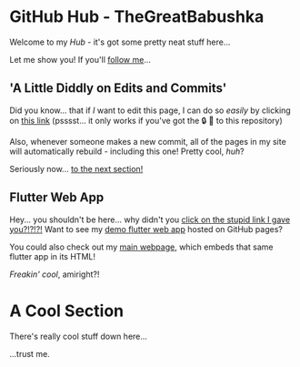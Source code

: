 # GitHub Hub - TheGreatBabushka

Welcome to my *Hub* - it's got some pretty neat stuff here...

Let me show you! If you'll [follow me](https://github.com/TheGreatBabushka/#a-cool-section)...

## 'A Little Diddly on Edits and Commits'

Did you know... that if *I* want to edit this page, I can do so *easily* by clicking on [this link](https://github.com/TheGreatBabushka/TheGreatBabushka/edit/main/README.md)
(psssst... it only works if you've got the :lock: :key: to this repository)

Also, whenever someone makes a new commit, all of the pages in my site will automatically rebuild - including this one! Pretty cool, _huh_? 

Seriously now... [to the next section!](https://github.com/TheGreatBabushka/TheGreatBabushka/main/README.md)


## Flutter Web App
Hey... you shouldn't be here... why didn't you [click on the stupid link I gave you?!?!?!](https://github.com/TheGreatBabushka/TheGreatBabushka/main/README.md)
Want to see my [demo flutter web app](https://thegreatbabushka.github.io/TheGreatBabushka) hosted on GitHub pages?


You could also check out my [main webpage](https://thegreatbabushka.github.io/#/), which embeds that same flutter app in its HTML!


_Freakin' cool_, amiright?!

# A Cool Section
There's really cool stuff down here...

...trust me.
